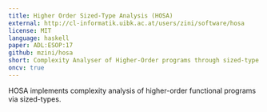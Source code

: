 ```yaml
---
title: Higher Order Sized-Type Analysis (HOSA)
external: http://cl-informatik.uibk.ac.at/users/zini/software/hosa
license: MIT
language: haskell
paper: ADL:ESOP:17
github: mzini/hosa
short: Complexity Analyser of Higher-Order programs through sized-type analysis and ticking
oncv: true
---
```


HOSA implements complexity analysis of higher-order functional programs via sized-types.
